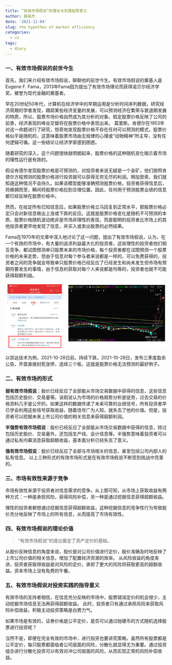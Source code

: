 ```yaml
---
title: “有效市场假说”的理论与实践指导意义
author: 薛英杰
date: '2021-11-04'
slug: the hypothes of market efficiency
categories:
  - cn
tags:
  - diary
---
```



### 一、有效市场假说的前世今生

首先，我们来介绍有效市场假说，聊聊他的前世今生。有效市场假说的奠基人是Eugene F. Fama，2013年Fama因为提出了有效市场理论而获得诺贝尔经济学奖，被誉为现代金融的奠基者。

早在20世纪50年代，计算机在经济学中的早期运用是分析时间序列数据，研究经济周期的学者发现，跟踪某些经济变量的发展，可以预测经济在繁荣与衰退期发展的特质，所以，股票市场价格自然成为其分析的对象。假定股票价格反映了公司的前景，经济表现的峰谷交替将在股票价格中表现出来。
莫里斯。肯德尔在1953年对这一命题进行了研究，惊奇地发现股票价格不存在任何可以预测的模式，股票价格似乎是随机的，这意味着股票市场由无规律的心理或“动物精神”所主导，没有任何逻辑可循。这一些结论让经济学家感到困惑。

随着研究的深入，这个问题很快就明朗起来，股票价格的这种随机变化暗示着市场的理性运行是有效的。

假设肯德尔发现股票价格是可预测的，对投资者来说无疑是一个金矿，他们按照肯德尔方程预测的股票价格进行投资就可以获得无穷无尽的利润。稍加思索，我们就知道这种情况不会持久。如果该模型能够准确预测股票价格，投资者获得信息后，将蜂拥而至，瞬间将股票价格拉到合理位置。因此，任何用于预测股票业绩的信息都已经反映在股票价格中。

然而，在给定所有已知信息后，如果股票价格立马回复到正常水平，那股票价格必定只会对新信息做出上涨或下跌的反应。这就是股票价格变化是随机不可预测的本质，股票价格随机波动绝非是市场非理性的表现，而是聪明的投资者比市场上的其他投资者更早地发现了信息，并买入或卖出股票的必然结果。

Fama在1970年的文章中深入地讨论了这一问题，提出了有效市场假说，认为，在一个有效的市场中，有大量的追求利益最大化的投资者，这些理性的投资者他们相互竞争，都试图预测单只股票未来的市场价格，每个投资者都在试图预测一个股票价格的未来走势，但由于信息对每个参与者来说都是一样的，可以免费获得的，投资者之间的竞争就会导致单只股票价格已经反应了已经发生和尚未发生但市场有预期将要发生的事情，由于信息的获取对每个人来说都是均等的，投资者也就不可能获得超额利益。
 
![](images/xxfy.png)

以崇达技术为例，2021-10-28日前，持续下跌，2021-10-28日，发布三季度盈余公告，开盘直接封死涨停，连续三个板，这就是股票价格无法预测的最好例子。

### 二、有效市场的形式

**弱有效市场假说**：股价已经反应了全部能从市场交易数据中获得的信息，这些信息包括历史股价、交易量等。该假说认为市场的价格趋势分析是徒劳，过去交易的价格资料几乎是公开的，如果这样的数据传递了未来可靠的业绩信号，所有投资者早已学会利用这些信号获取收益，随着信号广为人知，就失去了他的价值。但是，投资者可以挖掘未来上市公司价值的相关信息来获得超额利润。

**半强势有效市场假说**：股价已经反应了全部能从市场交易数据中获得的信息，除过包括历史股价、交易量外，还包括生产线、会计信息等。半强势意味着投资者可以通过私有内幕消息获取超额收益，基本面分析已经失去了意义。

**强有效市场假说**：股价已经反应了全部与市场相关的信息，甚至包括公司内部人的私有信息。
以上三种形式的有效市场形式是在有效市场假说不断受到挑战中完善的。

### 三、市场有效性来源于竞争

市场有效性来源于投资者对信息需求的竞争。从上图可知，从市场上获取收益有两种方式：一种是承担风险，获得风险补偿，另一种是通过挖掘信息获得超额收益。

理性的投资者都想通过挖掘信息获得超额收益，这种挖掘信息的竞争性行为导致股价充分地反映了市场上的所有信息，从而提高了市场有效性。

### 四、有效市场假说的理论价值

> “有效市场假说”的提出奠定了资产定价的基础。

从股价反映信息的角度来说，股价是对公司价值进行定价，股价准确及时地反映了上市公司价值的相关信息，增加了配置经济资源的效率。
从风险收益的角度来讲，投资者获取得收益是对风险的定价，承担了更大的风险将获取更高的超额收益。资本市场上没有免费的午餐。

### 五、有效市场假说对投资实践的指导意义

有效市场的支持者相信，在信息充分反映的市场中，股票错误定价的机会很少，主动挖掘市场信息无法再获得超额收益。
此时，投资者只有通过承担风险来获取风险补偿收益，积极主动投资策略是白费力气。

如果市场是有效的，证券价格是公平定价，是否可以通过抛硬币的方式随机选择股票进行投资呢？

当然不是，即便在完全有效的市场中，进行投资也要讲究策略。虽然所有股票都是公平定价，每只股票都面临者公司层面的风险，分散化就显得尤为重要。通过投资组合进行分散化投资可以有效对冲公司层面的风险，从而实现正常的风险补偿收益。
